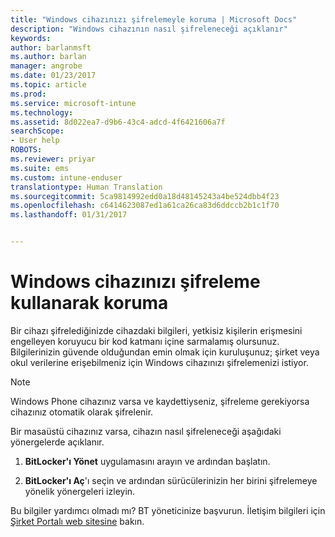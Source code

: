 ```yaml
---
title: "Windows cihazınızı şifrelemeyle koruma | Microsoft Docs"
description: "Windows cihazının nasıl şifreleneceği açıklanır"
keywords: 
author: barlanmsft
ms.author: barlan
manager: angrobe
ms.date: 01/23/2017
ms.topic: article
ms.prod: 
ms.service: microsoft-intune
ms.technology: 
ms.assetid: 8d022ea7-d9b6-43c4-adcd-4f6421606a7f
searchScope:
- User help
ROBOTS: 
ms.reviewer: priyar
ms.suite: ems
ms.custom: intune-enduser
translationtype: Human Translation
ms.sourcegitcommit: 5ca9814992edd0a18d48145243a4be524dbb4f23
ms.openlocfilehash: c6414623087ed1a61ca26ca83d6ddccb2b1c1f70
ms.lasthandoff: 01/31/2017


---
```



# <a name="how-to-protect-your-windows-device-using-encryption"></a>Windows cihazınızı şifreleme kullanarak koruma

Bir cihazı şifrelediğinizde cihazdaki bilgileri, yetkisiz kişilerin erişmesini engelleyen koruyucu bir kod katmanı içine sarmalamış olursunuz. Bilgilerinizin güvende olduğundan emin olmak için kuruluşunuz; şirket veya okul verilerine erişebilmeniz için Windows cihazınızı şifrelemenizi istiyor.

> [!Note]
> Windows Phone cihazınız varsa ve kaydettiyseniz, şifreleme gerekiyorsa cihazınız otomatik olarak şifrelenir.

Bir masaüstü cihazınız varsa, cihazın nasıl şifreleneceği aşağıdaki yönergelerde açıklanır.

1.  **BitLocker'ı Yönet** uygulamasını arayın ve ardından başlatın.

2.  **BitLocker'ı Aç**'ı seçin ve ardından sürücülerinizin her birini şifrelemeye yönelik yönergeleri izleyin.

Bu bilgiler yardımcı olmadı mı? BT yöneticinize başvurun. İletişim bilgileri için [Şirket Portalı web sitesine](http://portal.manage.microsoft.com) bakın.

